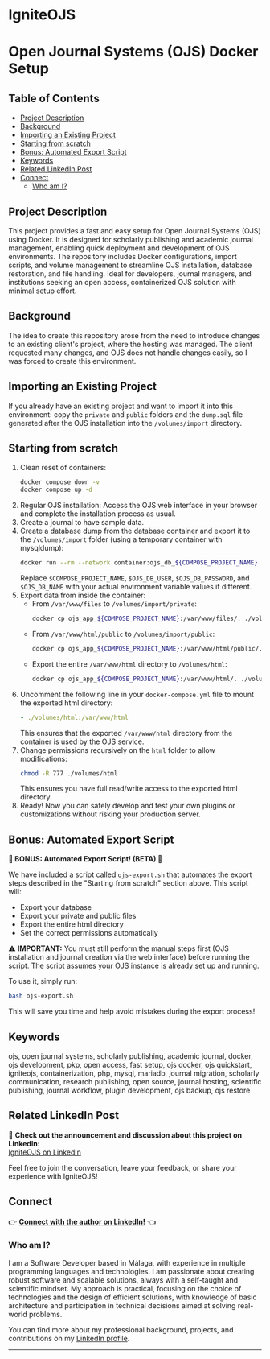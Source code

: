 # IgniteOJS
# Open Journal Systems (OJS) Docker Setup

## Table of Contents
- [Project Description](#project-description)
- [Background](#background)
- [Importing an Existing Project](#importing-an-existing-project)
- [Starting from scratch](#starting-from-scratch)
- [Bonus: Automated Export Script](#bonus-automated-export-script)
- [Keywords](#keywords)
- [Related LinkedIn Post](#related-linkedin-post)
- [Connect](#connect)
  - [Who am I?](#who-am-i)

## Project Description
This project provides a fast and easy setup for Open Journal Systems (OJS) using Docker. It is designed for scholarly publishing and academic journal management, enabling quick deployment and development of OJS environments. The repository includes Docker configurations, import scripts, and volume management to streamline OJS installation, database restoration, and file handling. Ideal for developers, journal managers, and institutions seeking an open access, containerized OJS solution with minimal setup effort.

## Background
The idea to create this repository arose from the need to introduce changes to an existing client's project, where the hosting was managed. The client requested many changes, and OJS does not handle changes easily, so I was forced to create this environment.

## Importing an Existing Project
If you already have an existing project and want to import it into this environment: copy the `private` and `public` folders and the `dump.sql` file generated after the OJS installation into the `/volumes/import` directory.

## Starting from scratch
1. Clean reset of containers:
   ```bash
   docker compose down -v
   docker compose up -d
   ```
2. Regular OJS installation: Access the OJS web interface in your browser and complete the installation process as usual.
3. Create a journal to have sample data.
4. Create a database dump from the database container and export it to the `/volumes/import` folder (using a temporary container with mysqldump):
   ```bash
   docker run --rm --network container:ojs_db_${COMPOSE_PROJECT_NAME} -e MYSQL_PWD=$OJS_DB_PASSWORD mysql:8 mysqldump --column-statistics=0 -h127.0.0.1 -u$OJS_DB_USER $OJS_DB_NAME > ./volumes/import/dump.sql
   ```
   Replace `$COMPOSE_PROJECT_NAME`, `$OJS_DB_USER`, `$OJS_DB_PASSWORD`, and `$OJS_DB_NAME` with your actual environment variable values if different.
5. Export data from inside the container:
   - From `/var/www/files` to `/volumes/import/private`:
     ```bash
     docker cp ojs_app_${COMPOSE_PROJECT_NAME}:/var/www/files/. ./volumes/import/private/
     ```
   - From `/var/www/html/public` to `/volumes/import/public`:
     ```bash
     docker cp ojs_app_${COMPOSE_PROJECT_NAME}:/var/www/html/public/. ./volumes/import/public/
     ```
   - Export the entire `/var/www/html` directory to `/volumes/html`:
     ```bash
     docker cp ojs_app_${COMPOSE_PROJECT_NAME}:/var/www/html/. ./volumes/html/
     ```
6. Uncomment the following line in your `docker-compose.yml` file to mount the exported html directory:
   ```yaml
   - ./volumes/html:/var/www/html
   ```
   This ensures that the exported `/var/www/html` directory from the container is used by the OJS service.
7. Change permissions recursively on the `html` folder to allow modifications:
   ```bash
   chmod -R 777 ./volumes/html
   ```
   This ensures you have full read/write access to the exported html directory.
8. Ready! Now you can safely develop and test your own plugins or customizations without risking your production server.

## Bonus: Automated Export Script

**🚨 BONUS: Automated Export Script! (BETA) 🚨**

We have included a script called `ojs-export.sh` that automates the export steps described in the "Starting from scratch" section above. This script will:
- Export your database
- Export your private and public files
- Export the entire html directory
- Set the correct permissions automatically

⚠️ **IMPORTANT:** You must still perform the manual steps first (OJS installation and journal creation via the web interface) before running the script. The script assumes your OJS instance is already set up and running.

To use it, simply run:
```bash
bash ojs-export.sh
```

This will save you time and help avoid mistakes during the export process!

## Keywords
ojs, open journal systems, scholarly publishing, academic journal, docker, ojs development, pkp, open access, fast setup, ojs docker, ojs quickstart, igniteojs, containerization, php, mysql, mariadb, journal migration, scholarly communication, research publishing, open source, journal hosting, scientific publishing, journal workflow, plugin development, ojs backup, ojs restore

## Related LinkedIn Post

🔗 **Check out the announcement and discussion about this project on LinkedIn:**  
[IgniteOJS on LinkedIn](https://www.linkedin.com/posts/angellopezmolina_github-almangeligniteojs-igniteojs-is-activity-7336332668684398592-pU0g?utm_source=share&utm_medium=member_desktop&rcm=ACoAACAQf34B-_dlrGkByvWQv1hWwvJka_3GsHU)

Feel free to join the conversation, leave your feedback, or share your experience with IgniteOJS!

## Connect

👉 **[Connect with the author on LinkedIn!](https://www.linkedin.com/in/angellopezmolina/)** 👈

### Who am I?

I am a Software Developer based in Málaga, with experience in multiple programming languages and technologies. I am passionate about creating robust software and scalable solutions, always with a self-taught and scientific mindset. My approach is practical, focusing on the choice of technologies and the design of efficient solutions, with knowledge of basic architecture and participation in technical decisions aimed at solving real-world problems.

You can find more about my professional background, projects, and contributions on my [LinkedIn profile](https://www.linkedin.com/in/angellopezmolina/).

---